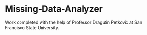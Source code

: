 # Missing-Data-Analyzer
Work completed with the help of Professor Dragutin Petkovic at San Francisco State University.
